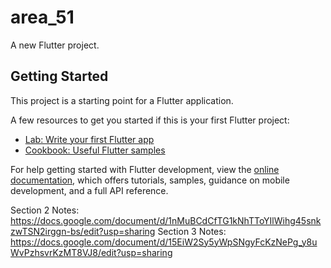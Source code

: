 # area_51

A new Flutter project.

## Getting Started

This project is a starting point for a Flutter application.

A few resources to get you started if this is your first Flutter project:

- [Lab: Write your first Flutter app](https://docs.flutter.dev/get-started/codelab)
- [Cookbook: Useful Flutter samples](https://docs.flutter.dev/cookbook)

For help getting started with Flutter development, view the
[online documentation](https://docs.flutter.dev/), which offers tutorials,
samples, guidance on mobile development, and a full API reference.


Section 2 Notes: https://docs.google.com/document/d/1nMuBCdCfTG1kNhTToYIlWihg45snkzwTSN2irggn-bs/edit?usp=sharing 
Section 3 Notes: https://docs.google.com/document/d/15EiW2Sy5yWpSNgyFcKzNePg_y8uWvPzhsvrKzMT8VJ8/edit?usp=sharing 
